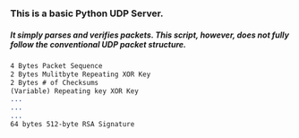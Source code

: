 
### This is a basic Python UDP Server. 
##### It simply parses and verifies packets. This script, however, does not fully follow the conventional UDP packet structure. 

```4 Bytes Packet ID
4 Bytes Packet Sequence
2 Bytes Mulitbyte Repeating XOR Key
2 Bytes # of Checksums
(Variable) Repeating key XOR Key
...
...
...
64 bytes 512-byte RSA Signature
```
